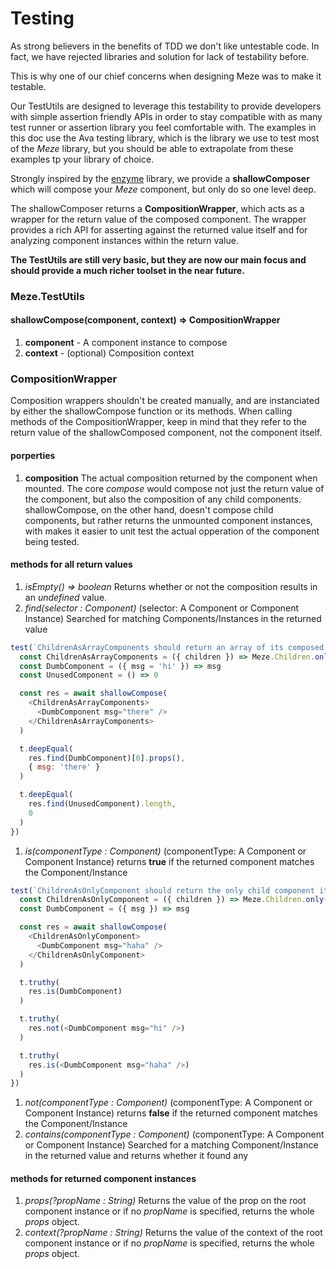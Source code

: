 # Testing

As strong believers in the benefits of TDD we don't like untestable code. In fact, we have rejected libraries and solution for lack of testability before.

This is why one of our chief concerns when designing Meze was to make it testable.

Our TestUtils are designed to leverage this testability to provide developers with simple assertion friendly APIs in order to stay compatible with as many test runner or assertion library you feel comfortable with.
The examples in this doc use the Ava testing library, which is the library we use to test most of the *Meze* library, but you should be able to extrapolate from these examples tp your library of choice.

Strongly inspired by the [enzyme](http://airbnb.io/enzyme/) library, we provide a **shallowComposer** which will compose your *Meze* component, but only do so one level deep.

The shallowComposer returns a **CompositionWrapper**, which acts as a wrapper for the return value of the composed component.
The wrapper provides a rich API for asserting against the returned value itself and for analyzing component instances within the return value.

**The TestUtils are still very basic, but they are now our main focus and should provide a much richer toolset in the near future.**

### Meze.TestUtils

#### shallowCompose(component, context) => CompositionWrapper
1. **component** - A component instance to compose 
2. **context** - (optional) Composition context 

### CompositionWrapper
Composition wrappers shouldn't be created manually, and are instanciated by either the shallowCompose function or its methods.
When calling methods of the CompositionWrapper, keep in mind that they refer to the return value of the shallowComposed component, not the component itself. 

#### porperties
1. **composition** The actual composition returned by the component when mounted. The core *compose* would compose not just the return value of the component, but also the composition of any child components. shallowCompose, on the other hand, doesn't compose child components, but rather returns the unmounted component instances, with makes it easier to unit test the actual opperation of the component being tested.

#### methods for all return values
1. *isEmpty() => boolean* Returns whether or not the composition results in an *undefined* value.
1. *find(selector : Component)* (selector: A Component or Component Instance) Searched for matching Components/Instances in the returned value
```js
test(`ChildrenAsArrayComponents should return an array of its composed children`, async t => {
  const ChildrenAsArrayComponents = ({ children }) => Meze.Children.only(children)
  const DumbComponent = ({ msg = 'hi' }) => msg
  const UnusedComponent = () => 0

  const res = await shallowCompose(
    <ChildrenAsArrayComponents>
      <DumbComponent msg="there" />
    </ChildrenAsArrayComponents>
  )

  t.deepEqual(
    res.find(DumbComponent)[0].props(),
    { msg: 'there' }
  )

  t.deepEqual(
    res.find(UnusedComponent).length,
    0
  )
})
```
1. *is(componentType : Component)* (componentType: A Component or Component Instance) returns **true** if the returned component matches the Component/Instance
```js
test(`ChildrenAsOnlyComponent should return the only child component it's composed with`, async t => {
  const ChildrenAsOnlyComponent = ({ children }) => Meze.Children.only(children)
  const DumbComponent = ({ msg }) => msg

  const res = await shallowCompose(
    <ChildrenAsOnlyComponent>
      <DumbComponent msg="haha" />
    </ChildrenAsOnlyComponent>
  )

  t.truthy(
    res.is(DumbComponent)
  )

  t.truthy(
    res.not(<DumbComponent msg="hi" />)
  )

  t.truthy(
    res.is(<DumbComponent msg="haha" />)
  )
})
```
1. *not(componentType : Component)* (componentType: A Component or Component Instance) returns **false** if the returned component matches the Component/Instance
1. *contains(componentType : Component)* (componentType: A Component or Component Instance) Searched for a matching Component/Instance in the returned value and returns whether it found any

#### methods for returned component instances 
1. *props(?propName : String)* Returns the value of the prop on the root component instance or if no *propName* is specified, returns the whole *props* object.  
1. *context(?propName : String)* Returns the value of the context of the root component instance or if no *propName* is specified, returns the whole *props* object.
